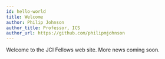 ```yaml
---
id: hello-world
title: Welcome
author: Philip Johnson
author_title: Professor, ICS
author_url: https://github.com/philipmjohnson
---
```


Welcome to the JCI Fellows web site. More news coming soon.
